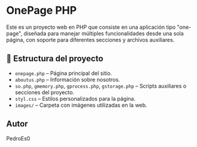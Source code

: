 # OnePage PHP

Este es un proyecto web en PHP que consiste en una aplicación tipo "one-page", diseñada para manejar múltiples funcionalidades desde una sola página, con soporte para diferentes secciones y archivos auxiliares.

## 📁 Estructura del proyecto

- `onepage.php` – Página principal del sitio.
- `aboutus.php` – Información sobre nosotros.
- `so.php`, `gmemory.php`, `gprocess.php`, `gstorage.php` – Scripts auxiliares o secciones del proyecto.
- `styl.css` – Estilos personalizados para la página.
- `images/` – Carpeta con imágenes utilizadas en la web.

## Autor

PedroEs0
